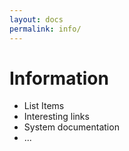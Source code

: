 ```yaml
---
layout: docs
permalink: info/
---
```


# Information

- List Items
- Interesting links
- System documentation
- ...
